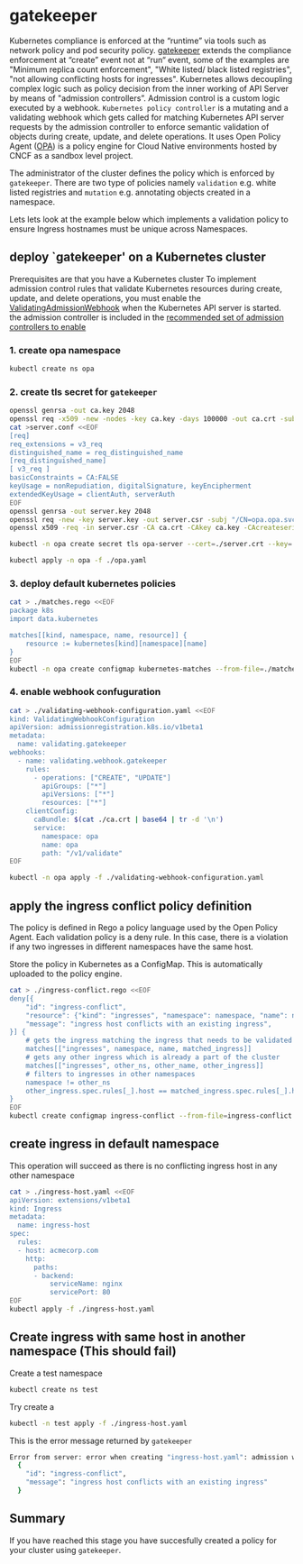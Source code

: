 # gatekeeper

Kubernetes compliance is enforced at the “runtime” via tools such as network policy and pod security policy. [gatekeeper](https://github.com/open-policy-agent/gatekeeper) extends the compliance enforcement at “create” event not at “run“ event, some of the examples are "Minimum replica count enforcement", "White listed/ black listed registries", "not allowing conflicting hosts for ingresses". Kubernetes allows decoupling complex logic such as policy decision from the inner working of API Server by means of "admission controllers”. Admission control is a custom logic executed by a webhook. `Kubernetes policy controller` is a mutating and a validating webhook which gets called for matching Kubernetes API server requests by the admission controller to enforce semantic validation of objects during create, update, and delete operations. It uses Open Policy Agent ([OPA](https://github.com/open-policy-agent/opa)) is a policy engine for Cloud Native environments hosted by CNCF as a sandbox level project.

The administrator of the cluster defines the policy which is enforced by `gatekeeper`. There are two type of policies namely `validation` e.g. white listed registries and `mutation` e.g. annotating objects created in a namespace.

Lets lets look at the example below which implements a validation policy to ensure Ingress hostnames must be unique across Namespaces.

## deploy `gatekeeper' on a Kubernetes cluster

Prerequisites are that you have a Kubernetes cluster
To implement admission control rules that validate Kubernetes resources during create, update, and delete operations, you must enable the [ValidatingAdmissionWebhook](https://kubernetes.io/docs/reference/access-authn-authz/admission-controllers/#validatingadmissionwebhook) when the Kubernetes API server is started. the admission controller is included in the [recommended set of admission controllers to enable](https://kubernetes.io/docs/reference/access-authn-authz/admission-controllers/#is-there-a-recommended-set-of-admission-controllers-to-use)

### 1.  create opa namespace

```bash
kubectl create ns opa
```

### 2.  create tls secret for `gatekeeper`

```bash
openssl genrsa -out ca.key 2048
openssl req -x509 -new -nodes -key ca.key -days 100000 -out ca.crt -subj "/CN=admission_ca"
cat >server.conf <<EOF
[req]
req_extensions = v3_req
distinguished_name = req_distinguished_name
[req_distinguished_name]
[ v3_req ]
basicConstraints = CA:FALSE
keyUsage = nonRepudiation, digitalSignature, keyEncipherment
extendedKeyUsage = clientAuth, serverAuth
EOF
openssl genrsa -out server.key 2048
openssl req -new -key server.key -out server.csr -subj "/CN=opa.opa.svc" -config server.conf
openssl x509 -req -in server.csr -CA ca.crt -CAkey ca.key -CAcreateserial -out server.crt -days 100000 -extensions v3_req -extfile server.conf

kubectl -n opa create secret tls opa-server --cert=./server.crt --key=./server.key

kubectl apply -n opa -f ./opa.yaml
```

### 3. deploy default kubernetes policies

```bash
cat > ./matches.rego <<EOF
package k8s
import data.kubernetes

matches[[kind, namespace, name, resource]] {
    resource := kubernetes[kind][namespace][name]
}
EOF
kubectl -n opa create configmap kubernetes-matches --from-file=./matches.rego
```

### 4. enable webhook confuguration

```bash
cat > ./validating-webhook-configuration.yaml <<EOF
kind: ValidatingWebhookConfiguration
apiVersion: admissionregistration.k8s.io/v1beta1
metadata:
  name: validating.gatekeeper
webhooks:
  - name: validating.webhook.gatekeeper
    rules:
      - operations: ["CREATE", "UPDATE"]
        apiGroups: ["*"]
        apiVersions: ["*"]
        resources: ["*"]
    clientConfig:
      caBundle: $(cat ./ca.crt | base64 | tr -d '\n')
      service:
        namespace: opa
        name: opa
        path: "/v1/validate"
EOF

kubectl -n opa apply -f ./validating-webhook-configuration.yaml
```

## apply the ingress conflict policy definition

The policy is defined in Rego a policy language used by the Open Policy Agent. Each validation policy is a deny rule. In this case, there is a violation if any two ingresses in different namespaces have the same host.

Store the policy in Kubernetes as a ConfigMap. This is automatically uploaded to the policy engine.

```bash
cat > ./ingress-conflict.rego <<EOF
deny[{
    "id": "ingress-conflict",
    "resource": {"kind": "ingresses", "namespace": namespace, "name": name},
    "message": "ingress host conflicts with an existing ingress",
}] {
    # gets the ingress matching the ingress that needs to be validated
    matches[["ingresses", namespace, name, matched_ingress]]
    # gets any other ingress which is already a part of the cluster
    matches[["ingresses", other_ns, other_name, other_ingress]]
    # filters to ingresses in other namespaces
    namespace != other_ns
    other_ingress.spec.rules[_].host == matched_ingress.spec.rules[_].host
}
EOF
kubectl create configmap ingress-conflict --from-file=ingress-conflict.rego

```

## create ingress in default namespace

This operation will succeed as there is no conflicting ingress host in any other namespace

```bash
cat > ./ingress-host.yaml <<EOF
apiVersion: extensions/v1beta1
kind: Ingress
metadata:
  name: ingress-host
spec:
  rules:
  - host: acmecorp.com
    http:
      paths:
      - backend:
          serviceName: nginx
          servicePort: 80
EOF
kubectl apply -f ./ingress-host.yaml
```

## Create ingress with same host in another namespace (This should fail)

Create a test namespace

```bash
kubectl create ns test
```

Try create a

```bash
kubectl -n test apply -f ./ingress-host.yaml
```

This is the error message returned by `gatekeeper`

```bash
Error from server: error when creating "ingress-host.yaml": admission webhook "validating.webhook.gatekeeper" denied the request: [
  {
    "id": "ingress-conflict",
    "message": "ingress host conflicts with an existing ingress"
  }

```

## Summary

If you have reached this stage you have succesfully created a policy for your cluster using `gatekeeper`.
